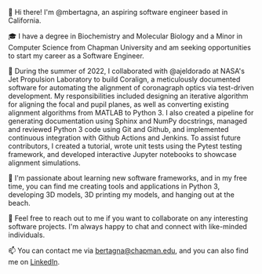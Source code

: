 👋 Hi there! I'm @mbertagna, an aspiring software engineer based in California.

🎓 I have a degree in Biochemistry and Molecular Biology and a Minor in Computer Science from Chapman University and am seeking opportunities to start my career as a Software Engineer.

🚀 During the summer of 2022, I collaborated with @ajeldorado at NASA's Jet Propulsion Laboratory to build Coralign, a meticulously documented software for automating the alignment of coronagraph optics via test-driven development. My responsibilities included designing an iterative algorithm for aligning the focal and pupil planes, as well as converting existing alignment algorithms from MATLAB to Python 3. I also created a pipeline for generating documentation using Sphinx and NumPy docstrings, managed and reviewed Python 3 code using Git and Github, and implemented continuous integration with Github Actions and Jenkins. To assist future contributors, I created a tutorial, wrote unit tests using the Pytest testing framework, and developed interactive Jupyter notebooks to showcase alignment simulations.

🌱 I'm passionate about learning new software frameworks, and in my free time, you can find me creating tools and applications in Python 3, developing 3D models, 3D printing my models, and hanging out at the beach.

💬 Feel free to reach out to me if you want to collaborate on any interesting software projects. I'm always happy to chat and connect with like-minded individuals.

📫 You can contact me via bertagna@chapman.edu, and you can also find me on [LinkedIn](https://www.linkedin.com/in/bertagna/).


<!---
mbertagna/mbertagna is a ✨ special ✨ repository because its `README.md` (this file) appears on your GitHub profile.
You can click the Preview link to take a look at your changes.
--->
